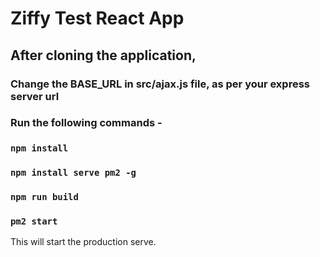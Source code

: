 # Ziffy Test React App

## After cloning the application,

### Change the BASE_URL in src/ajax.js file, as per your express server url

### Run the following commands -
### `npm install`
### `npm install serve pm2 -g`
### `npm run build`
### `pm2 start`

This will start the production serve.
